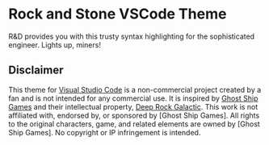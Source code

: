 # Rock and Stone VSCode Theme

R&D provides you with this trusty syntax highlighting for the sophisticated engineer. Lights up, miners!

## Disclaimer

This theme for [Visual Studio Code](https://code.visualstudio.com/) is a non-commercial project created by a fan and is not intended for any commercial use. It is inspired by [Ghost Ship Games](https://ghostship.dk/) and their intellectual property, [Deep Rock Galactic](https://www.deeprockgalactic.com/). This work is not affiliated with, endorsed by, or sponsored by [Ghost Ship Games]. All rights to the original characters, game, and related elements are owned by [Ghost Ship Games]. No copyright or IP infringement is intended.
